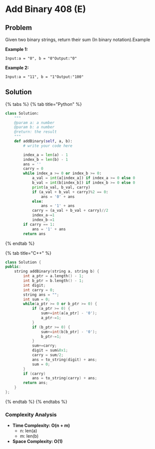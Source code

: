 # Add Binary 408 (E)

## Problem

Given two binary strings, return their sum (In binary notation).Example

**Example 1:**

```
Input:a = "0", b = "0"Output:"0"
```

**Example 2:**

```
Input:a = "11", b = "1"Output:"100"
```

## Solution&#x20;

{% tabs %}
{% tab title="Python" %}
```python
class Solution:
    """
    @param a: a number
    @param b: a number
    @return: the result
    """
    def addBinary(self, a, b):
        # write your code here

        index_a = len(a) - 1
        index_b = len(b) - 1
        ans = ''
        carry = 0
        while index_a >= 0 or index_b >= 0:
            a_val = int(a[index_a]) if index_a >= 0 else 0
            b_val = int(b[index_b]) if index_b >= 0 else 0
            print(a_val, b_val, carry)
            if (a_val + b_val + carry)%2 == 0:
                ans = '0' + ans
            else:
                ans = '1' + ans
            carry = (a_val + b_val + carry)//2
            index_a-=1
            index_b-=1
        if carry == 1:
            ans = '1' + ans
        return ans
```
{% endtab %}

{% tab title="C++" %}
```cpp
class Solution {
public:
    string addBinary(string a, string b) {
        int a_ptr = a.length() - 1;
        int b_ptr = b.length() - 1;
        int digit;
        int carry = 0;
        string ans = "";
        int sum = 0;
        while(a_ptr >= 0 or b_ptr >= 0) {
            if (a_ptr >= 0) {  
                sum+=int(a[a_ptr] - '0');
                a_ptr-=1;
            }
            if (b_ptr >= 0) {
                sum+=int(b[b_ptr] - '0');
                b_ptr-=1;
            }
            sum+=carry;
            digit = sum&0x1;
            carry = sum/2;
            ans = to_string(digit) + ans;
            sum = 0;
        }
        if (carry)
            ans = to_string(carry) + ans;
        return ans;
    }
};
```
{% endtab %}
{% endtabs %}

### Complexity Analysis

* **Time Complexity: O(n + m)**
  * n: len(a)
  * m: len(b)
* **Space Complexity: O(1)**
